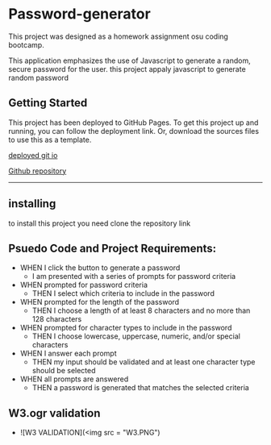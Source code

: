 # Password-generator

<p>This project was designed as a homework assignment osu coding bootcamp.

This application emphasizes the use of Javascript to generate a random, secure password for the user.
this project appaly javascript to generate random password</p>

## Getting Started

<p>This project has been deployed to GitHub Pages. To get this project up and running, you can follow the deployment link. Or, download the sources files to use this as a template.</p>

[deployed git io ](https://mohamedahmed-1980.github.io/Password-generator/) <br>

[Github repository](https://github.com/mohamedahmed-1980/Password-generator.git)

<hr style = "solid 2px black">

## installing

<p>to install this project you need clone the repository link <p>

## Psuedo Code and Project Requirements:

- WHEN I click the button to generate a password
  - I am presented with a series of prompts for password criteria
- WHEN prompted for password criteria
  - THEN I select which criteria to include in the password
- WHEN prompted for the length of the password
  - THEN I choose a length of at least 8 characters and no more than 128 characters
- WHEN prompted for character types to include in the password
  - THEN I choose lowercase, uppercase, numeric, and/or special characters
- WHEN I answer each prompt
  - THEN my input should be validated and at least one character type should be selected
- WHEN all prompts are answered
  - THEN a password is generated that matches the selected criteria

## W3.ogr validation

- ![W3 VALIDATION](<img src = "W3.PNG")
